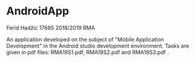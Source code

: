 # AndroidApp
Ferid Hadžic
17685
2018/2019
RMA

An application developed on the subject of "Mobile Application Development" in the Android studio development environment. Tasks are given in pdf files: RMA19S1.pdf, RMA19S2.pdf and RMA19S3.pdf .
